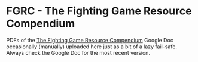 # FGRC - The Fighting Game Resource Compendium

PDFs of the [The Fighting Game Resource Compendium](https://docs.google.com/document/d/1Va7hiR0_qo38PTbXdP2trrlK42Nm3j-Fws0nH312DXo/edit?usp=sharing) Google Doc occasionally (manually) uploaded here just as a bit of a lazy fail-safe.
Always check the Google Doc for the most recent version.
